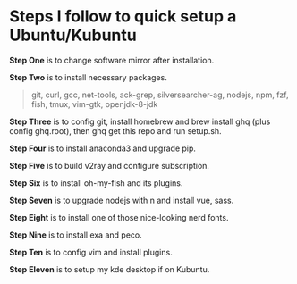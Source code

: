 # Steps I follow to quick setup a Ubuntu/Kubuntu

**Step One** is to change software mirror after installation.

**Step Two** is to install necessary packages.

> git, curl, gcc, net-tools, ack-grep, silversearcher-ag, nodejs, npm, fzf, fish, tmux, vim-gtk, openjdk-8-jdk

**Step Three** is to config git, install homebrew and brew install ghq (plus config ghq.root), then ghq get this repo and run setup.sh.

**Step Four** is to install anaconda3 and upgrade pip.

**Step Five** is to build v2ray and configure subscription.

**Step Six** is to install oh-my-fish and its plugins.

**Step Seven** is to upgrade nodejs with n and install vue, sass.

**Step Eight** is to install one of those nice-looking nerd fonts.

**Step Nine** is to install exa and peco.

**Step Ten** is to config vim and install plugins.

**Step Eleven** is to setup my kde desktop if on Kubuntu.
